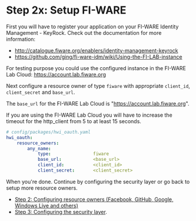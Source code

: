 Step 2x: Setup FI-WARE
=========================

First you will have to register your application on your FI-WARE Identity Management - KeyRock. Check out the
documentation for more information: 
- http://catalogue.fiware.org/enablers/identity-management-keyrock
- https://github.com/ging/fi-ware-idm/wiki/Using-the-FI-LAB-instance

For testing purpose you could use the configured instance in the FI-WARE Lab Cloud: https://account.lab.fiware.org 

Next configure a resource owner of type `fiware` with appropriate
`client_id`, `client_secret` and `base_url`.

The `base_url` for the FI-WARE Lab Cloud is "https://account.lab.fiware.org". 

If you are using the FI-WARE Lab Cloud you will have to increase the timeout for the http_client from 5 to at least 15 seconds.

```yaml
# config/packages/hwi_oauth.yaml
hwi_oauth:
    resource_owners:
        any_name:
            type:                fiware
            base_url:            <base_url>
            client_id:           <client_id>
            client_secret:       <client_secret>
```

When you're done. Continue by configuring the security layer or go back to
setup more resource owners.

- [Step 2: Configuring resource owners (Facebook, GitHub, Google, Windows Live and others)](../2-configuring_resource_owners.md)
- [Step 3: Configuring the security layer](../3-configuring_the_security_layer.md).
